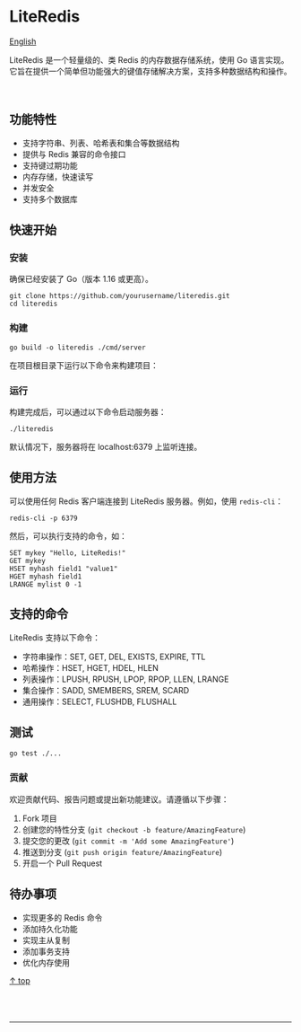 # LiteRedis

[English](README.md)

LiteRedis 是一个轻量级的、类 Redis 的内存数据存储系统，使用 Go 语言实现。它旨在提供一个简单但功能强大的键值存储解决方案，支持多种数据结构和操作。

<p align="center">
  <img src="https://img.shields.io/badge/Python-snow?logo=python&logoColor=3776AB" alt="" />
  <img src="https://img.shields.io/badge/Java-snow?logo=coffeescript&logoColor=FC4C02" alt="" />
  <img src="https://img.shields.io/badge/Go-snow?logo=go&logoColor=00ADD8" alt="" />
  <img src="https://img.shields.io/badge/Rust-snow?logo=rust&logoColor=000000" alt="" />
  <img src="https://img.shields.io/badge/TypeScript-snow?logo=typescript&logoColor=3178C6" alt="" />
</p>

## 功能特性

- 支持字符串、列表、哈希表和集合等数据结构
- 提供与 Redis 兼容的命令接口
- 支持键过期功能
- 内存存储，快速读写
- 并发安全
- 支持多个数据库

## 快速开始

### 安装

确保已经安装了 Go（版本 1.16 或更高）。
```
git clone https://github.com/yourusername/literedis.git
cd literedis
```

### 构建
```
go build -o literedis ./cmd/server
```

在项目根目录下运行以下命令来构建项目：

### 运行

构建完成后，可以通过以下命令启动服务器：
```
./literedis
```

默认情况下，服务器将在 localhost:6379 上监听连接。

## 使用方法

可以使用任何 Redis 客户端连接到 LiteRedis 服务器。例如，使用 `redis-cli`：
```
redis-cli -p 6379
```

然后，可以执行支持的命令，如：
```
SET mykey "Hello, LiteRedis!"
GET mykey
HSET myhash field1 "value1"
HGET myhash field1
LRANGE mylist 0 -1
```

## 支持的命令

LiteRedis 支持以下命令：

- 字符串操作：SET, GET, DEL, EXISTS, EXPIRE, TTL
- 哈希操作：HSET, HGET, HDEL, HLEN
- 列表操作：LPUSH, RPUSH, LPOP, RPOP, LLEN, LRANGE
- 集合操作：SADD, SMEMBERS, SREM, SCARD
- 通用操作：SELECT, FLUSHDB, FLUSHALL

## 测试
```
go test ./...
```

### 贡献

欢迎贡献代码、报告问题或提出新功能建议。请遵循以下步骤：

1. Fork 项目
2. 创建您的特性分支 (`git checkout -b feature/AmazingFeature`)
3. 提交您的更改 (`git commit -m 'Add some AmazingFeature'`)
4. 推送到分支 (`git push origin feature/AmazingFeature`)
5. 开启一个 Pull Request

## 待办事项

- 实现更多的 Redis 命令
- 添加持久化功能
- 实现主从复制
- 添加事务支持
- 优化内存使用


[↑ top](#literedis)
<br><br><br><br><hr>